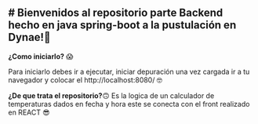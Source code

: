 ## # Bienvenidos al repositorio parte Backend hecho en java spring-boot a la pustulación en Dynae!🤗 
**¿Como iniciarlo?** 😱

Para iniciarlo debes ir a ejecutar, iniciar depuración una vez cargada ir a tu navegador y colocar el http://localhost:8080/
 🤓

**¿De que trata el repositorio?**🙃
Es la logica de un calculador de temperaturas dados en fecha y hora  este se conecta con el front realizado en REACT 😎
